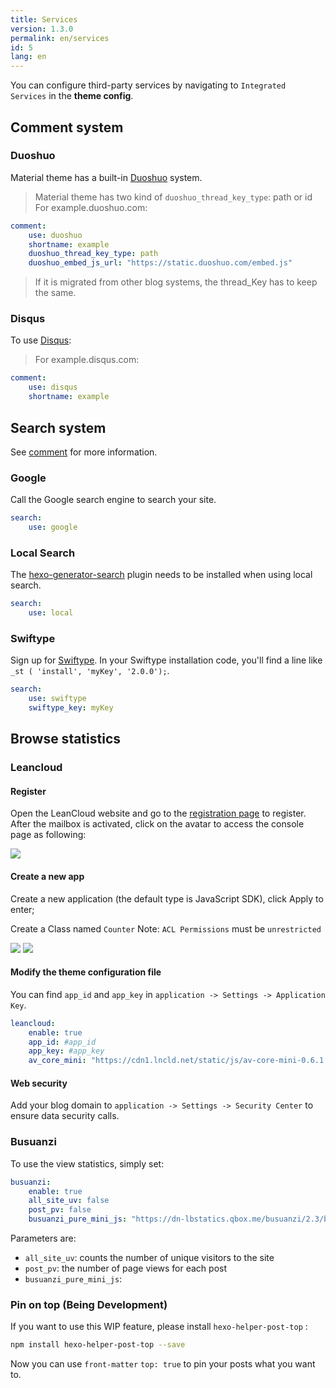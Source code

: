 ```yaml
---
title: Services
version: 1.3.0
permalink: en/services
id: 5
lang: en
---
```


You can configure third-party services by navigating to `Integrated Services` in the **theme config**.

## Comment system

### Duoshuo

Material theme has a built-in [Duoshuo](https://duoshuo.com/) system.

> Material theme has two kind of `duoshuo_thread_key_type`: path or id
> For example.duoshuo.com:
>
```yaml
comment:
    use: duoshuo
    shortname: example
    duoshuo_thread_key_type: path
    duoshuo_embed_js_url: "https://static.duoshuo.com/embed.js"
```
> If it is migrated from other blog systems, the thread_Key has to keep the same.

### Disqus

To use [Disqus](https://disqus.com/):

> For example.disqus.com:
>
```yaml
comment:
    use: disqus
    shortname: example
```

## Search system

See [comment](/en/intro/#comment) for more information.

### Google

Call the Google search engine to search your site.

```yaml
search:
    use: google
```

### Local Search

The [hexo-generator-search](https://github.com/PaicHyperionDev/hexo-generator-search) plugin needs to be installed when using local search.

```yaml
search:
    use: local
```

### Swiftype

Sign up for [Swiftype](https://swiftype.com/). In your Swiftype installation code, you'll find a line like `_st ( 'install', 'myKey', '2.0.0');`.

```yaml
search:
    use: swiftype
    swiftype_key: myKey
```

## Browse statistics

### Leancloud

#### Register

Open the LeanCloud website and go to the [registration page](https://leancloud.cn/login.html#/signup) to register. After the mailbox is activated, click on the avatar to access the console page as following:

![](https://qiniu.viosey.com/img/leancloud-config-1.png)

#### Create a new app

Create a new application (the default type is JavaScript SDK), click Apply to enter;

Create a Class named `Counter`
Note: `ACL Permissions` must be `unrestricted`

![](https://qiniu.viosey.com/img/leancloud-config-2.png)
![](https://qiniu.viosey.com/img/leancloud-config-3.png)

#### Modify the theme configuration file

You can find `app_id` and `app_key` in `application -> Settings -> Application Key`.

```yaml
leancloud:
    enable: true
    app_id: #app_id
    app_key: #app_key
    av_core_mini: "https://cdn1.lncld.net/static/js/av-core-mini-0.6.1.js"
```

#### Web security

Add your blog domain to `application -> Settings -> Security Center` to ensure data security calls.

### Busuanzi

To use the view statistics, simply set:

```yaml
busuanzi:
    enable: true
    all_site_uv: false
    post_pv: false
    busuanzi_pure_mini_js: "https://dn-lbstatics.qbox.me/busuanzi/2.3/busuanzi.pure.mini.js"
```

Parameters are:
- `all_site_uv`: counts the number of unique visitors to the site
- `post_pv`: the number of page views for each post
- `busuanzi_pure_mini_js`:

### Pin on top (Being Development)

If you want to use this WIP feature, please install `hexo-helper-post-top` :
```bash
npm install hexo-helper-post-top --save
```
Now you can use `front-matter` `top: true` to pin your posts what you want to.